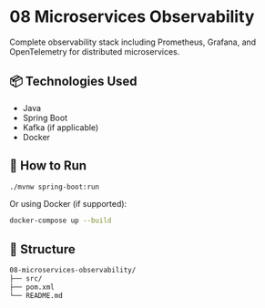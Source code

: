 # 08 Microservices Observability

Complete observability stack including Prometheus, Grafana, and OpenTelemetry for distributed microservices.

## 📦 Technologies Used
- Java
- Spring Boot
- Kafka (if applicable)
- Docker

## 🚀 How to Run
```bash
./mvnw spring-boot:run
```

Or using Docker (if supported):
```bash
docker-compose up --build
```

## 📁 Structure
```bash
08-microservices-observability/
├── src/
├── pom.xml
└── README.md
```
